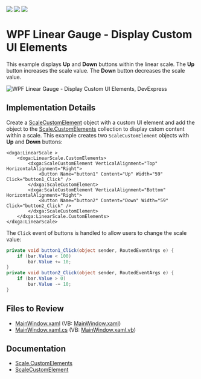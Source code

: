 <!-- default badges list -->
![](https://img.shields.io/endpoint?url=https://codecentral.devexpress.com/api/v1/VersionRange/128570694/22.2.2%2B)
[![](https://img.shields.io/badge/Open_in_DevExpress_Support_Center-FF7200?style=flat-square&logo=DevExpress&logoColor=white)](https://supportcenter.devexpress.com/ticket/details/E3537)
[![](https://img.shields.io/badge/📖_How_to_use_DevExpress_Examples-e9f6fc?style=flat-square)](https://docs.devexpress.com/GeneralInformation/403183)
<!-- default badges end -->

# WPF Linear Gauge - Display Custom UI Elements

This example displays **Up** and **Down** buttons within the linear scale. The **Up** button increases the scale value. The **Down** button decreases the scale value.

![WPF Linear Gauge - Display Custom UI Elements, DevExpress](https://raw.githubusercontent.com/DevExpress-Examples/how-to-use-custom-elements-in-the-linear-gauge-control-e3537/22.2.2%2B/i/wpf-linear-gauge-with-custom-ui-element-devexpress.png)

## Implementation Details

Create a [ScaleCustomElement](https://docs.devexpress.com/WPF/DevExpress.Xpf.Gauges.ScaleCustomElement) object with a custom UI element and add the object to the [Scale.CustomElements](https://docs.devexpress.com/WPF/DevExpress.Xpf.Gauges.Scale.CustomElements) collection to display cstom content within a scale. This example creates two `ScaleCustomElement` objects with **Up** and **Down** buttons:

```xaml
<dxga:LinearScale >
    <dxga:LinearScale.CustomElements>
        <dxga:ScaleCustomElement VerticalAlignment="Top" HorizontalAlignment="Right">
            <Button Name="button1" Content="Up" Width="59"  Click="button1_Click" />
        </dxga:ScaleCustomElement>
        <dxga:ScaleCustomElement VerticalAlignment="Bottom" HorizontalAlignment="Right">
            <Button Name="button2" Content="Down" Width="59" Click="button2_Click" />
        </dxga:ScaleCustomElement>
    </dxga:LinearScale.CustomElements>
</dxga:LinearScale>
```

The `Click` event of buttons is handled to allow users to change the scale value:

```csharp
private void button1_Click(object sender, RoutedEventArgs e) {
    if (bar.Value < 100)
        bar.Value += 10;
}
private void button2_Click(object sender, RoutedEventArgs e) {
    if (bar.Value > 0)
        bar.Value -= 10;
}
```

## Files to Review

* [MainWindow.xaml](./CS/LinearGauge_CustomElement/MainWindow.xaml) (VB: [MainWindow.xaml](./VB/LinearGauge_CustomElement/MainWindow.xaml))
* [MainWindow.xaml.cs](./CS/LinearGauge_CustomElement/MainWindow.xaml.cs) (VB: [MainWindow.xaml.vb](./VB/LinearGauge_CustomElement/MainWindow.xaml.vb))


## Documentation

* [Scale.CustomElements](https://docs.devexpress.com/WPF/DevExpress.Xpf.Gauges.Scale.CustomElements)
* [ScaleCustomElement](https://docs.devexpress.com/WPF/DevExpress.Xpf.Gauges.ScaleCustomElement)

